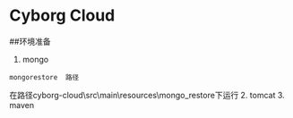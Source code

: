 # Cyborg Cloud

##环境准备
1. mongo
```Shell
mongorestore  路径
```
在路径cyborg-cloud\src\main\resources\mongo_restore下运行
2. tomcat
3. maven

